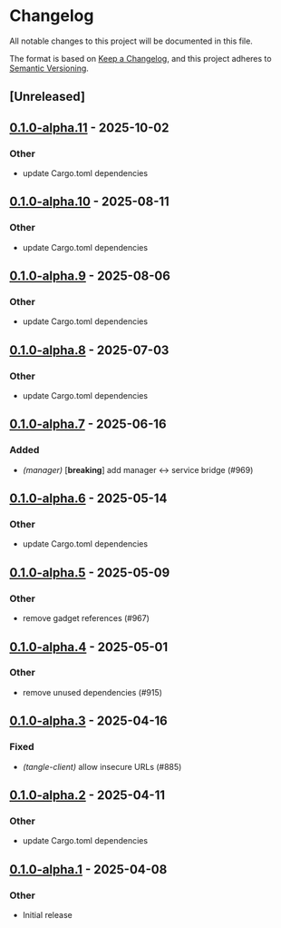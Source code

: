 # Changelog

All notable changes to this project will be documented in this file.

The format is based on [Keep a Changelog](https://keepachangelog.com/en/1.0.0/),
and this project adheres to [Semantic Versioning](https://semver.org/spec/v2.0.0.html).

## [Unreleased]

## [0.1.0-alpha.11](https://github.com/tangle-network/blueprint/compare/blueprint-context-derive-v0.1.0-alpha.10...blueprint-context-derive-v0.1.0-alpha.11) - 2025-10-02

### Other

- update Cargo.toml dependencies

## [0.1.0-alpha.10](https://github.com/tangle-network/blueprint/compare/blueprint-context-derive-v0.1.0-alpha.9...blueprint-context-derive-v0.1.0-alpha.10) - 2025-08-11

### Other

- update Cargo.toml dependencies

## [0.1.0-alpha.9](https://github.com/tangle-network/blueprint/compare/blueprint-context-derive-v0.1.0-alpha.8...blueprint-context-derive-v0.1.0-alpha.9) - 2025-08-06

### Other

- update Cargo.toml dependencies

## [0.1.0-alpha.8](https://github.com/tangle-network/blueprint/compare/blueprint-context-derive-v0.1.0-alpha.7...blueprint-context-derive-v0.1.0-alpha.8) - 2025-07-03

### Other

- update Cargo.toml dependencies

## [0.1.0-alpha.7](https://github.com/tangle-network/blueprint/compare/blueprint-context-derive-v0.1.0-alpha.6...blueprint-context-derive-v0.1.0-alpha.7) - 2025-06-16

### Added

- *(manager)* [**breaking**] add manager <-> service bridge (#969)

## [0.1.0-alpha.6](https://github.com/tangle-network/blueprint/compare/blueprint-context-derive-v0.1.0-alpha.5...blueprint-context-derive-v0.1.0-alpha.6) - 2025-05-14

### Other

- update Cargo.toml dependencies

## [0.1.0-alpha.5](https://github.com/tangle-network/blueprint/compare/blueprint-context-derive-v0.1.0-alpha.4...blueprint-context-derive-v0.1.0-alpha.5) - 2025-05-09

### Other

- remove gadget references (#967)

## [0.1.0-alpha.4](https://github.com/tangle-network/blueprint/compare/blueprint-context-derive-v0.1.0-alpha.3...blueprint-context-derive-v0.1.0-alpha.4) - 2025-05-01

### Other

- remove unused dependencies (#915)

## [0.1.0-alpha.3](https://github.com/tangle-network/blueprint/compare/blueprint-context-derive-v0.1.0-alpha.2...blueprint-context-derive-v0.1.0-alpha.3) - 2025-04-16

### Fixed

- *(tangle-client)* allow insecure URLs (#885)

## [0.1.0-alpha.2](https://github.com/tangle-network/blueprint/compare/blueprint-context-derive-v0.1.0-alpha.1...blueprint-context-derive-v0.1.0-alpha.2) - 2025-04-11

### Other

- update Cargo.toml dependencies

## [0.1.0-alpha.1](https://github.com/tangle-network/blueprint/releases/tag/blueprint-context-derive-v0.1.0-alpha.1) - 2025-04-08

### Other

- Initial release
